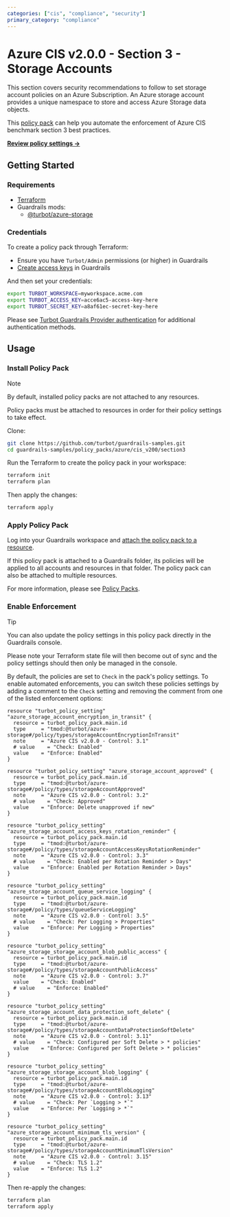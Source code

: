 ```yaml
---
categories: ["cis", "compliance", "security"]
primary_category: "compliance"
---
```


# Azure CIS v2.0.0 - Section 3 - Storage Accounts

This section covers security recommendations to follow to set storage account policies on an Azure Subscription. An Azure storage account provides a unique namespace to store and access Azure Storage data objects.

This [policy pack](https://turbot.com/guardrails/docs/concepts/resources/policy-packs) can help you automate the enforcement of Azure CIS benchmark section 3 best practices.

**[Review policy settings →](https://hub-guardrails-turbot-com-git-development-turbot.vercel.app/policy-packs/azure_cis_v200_section3/settings)**

## Getting Started

### Requirements

- [Terraform](https://developer.hashicorp.com/terraform/install)
- Guardrails mods:
  - [@turbot/azure-storage](https://hub-guardrails-turbot-com-git-development-turbot.vercel.app/mods/azure/mods/azure-storage)

### Credentials

To create a policy pack through Terraform:

- Ensure you have `Turbot/Admin` permissions (or higher) in Guardrails
- [Create access keys](https://turbot.com/guardrails/docs/guides/iam/access-keys#generate-a-new-guardrails-api-access-key) in Guardrails

And then set your credentials:

```sh
export TURBOT_WORKSPACE=myworkspace.acme.com
export TURBOT_ACCESS_KEY=acce6ac5-access-key-here
export TURBOT_SECRET_KEY=a8af61ec-secret-key-here
```

Please see [Turbot Guardrails Provider authentication](https://registry.terraform.io/providers/turbot/turbot/latest/docs#authentication) for additional authentication methods.

## Usage

### Install Policy Pack

> [!NOTE]
> By default, installed policy packs are not attached to any resources.
>
> Policy packs must be attached to resources in order for their policy settings to take effect.

Clone:

```sh
git clone https://github.com/turbot/guardrails-samples.git
cd guardrails-samples/policy_packs/azure/cis_v200/section3
```

Run the Terraform to create the policy pack in your workspace:

```sh
terraform init
terraform plan
```

Then apply the changes:

```sh
terraform apply
```

### Apply Policy Pack

Log into your Guardrails workspace and [attach the policy pack to a resource](https://turbot.com/guardrails/docs/guides/policy-packs#attach-a-policy-pack-to-a-resource).

If this policy pack is attached to a Guardrails folder, its policies will be applied to all accounts and resources in that folder. The policy pack can also be attached to multiple resources.

For more information, please see [Policy Packs](https://turbot.com/guardrails/docs/concepts/resources/policy-packs).

### Enable Enforcement

> [!TIP]
> You can also update the policy settings in this policy pack directly in the Guardrails console.
>
> Please note your Terraform state file will then become out of sync and the policy settings should then only be managed in the console.

By default, the policies are set to `Check` in the pack's policy settings. To enable automated enforcements, you can switch these policies settings by adding a comment to the `Check` setting and removing the comment from one of the listed enforcement options:

```hcl
resource "turbot_policy_setting" "azure_storage_account_encryption_in_transit" {
  resource = turbot_policy_pack.main.id
  type     = "tmod:@turbot/azure-storage#/policy/types/storageAccountEncryptionInTransit"
  note     = "Azure CIS v2.0.0 - Control: 3.1"
  # value    = "Check: Enabled"
  value    = "Enforce: Enabled"
}

resource "turbot_policy_setting" "azure_storage_account_approved" {
  resource = turbot_policy_pack.main.id
  type     = "tmod:@turbot/azure-storage#/policy/types/storageAccountApproved"
  note     = "Azure CIS v2.0.0 - Control: 3.2"
  # value    = "Check: Approved"
  value    = "Enforce: Delete unapproved if new"
}

resource "turbot_policy_setting" "azure_storage_account_access_keys_rotation_reminder" {
  resource = turbot_policy_pack.main.id
  type     = "tmod:@turbot/azure-storage#/policy/types/storageAccountAccessKeysRotationReminder"
  note     = "Azure CIS v2.0.0 - Control: 3.3"
  # value    = "Check: Enabled per Rotation Reminder > Days"
  value    = "Enforce: Enabled per Rotation Reminder > Days"
}

resource "turbot_policy_setting" "azure_storage_account_queue_service_logging" {
  resource = turbot_policy_pack.main.id
  type     = "tmod:@turbot/azure-storage#/policy/types/queueServiceLogging"
  note     = "Azure CIS v2.0.0 - Control: 3.5"
  # value    = "Check: Per Logging > Properties"
  value    = "Enforce: Per Logging > Properties"
}

resource "turbot_policy_setting" "azure_storage_storage_account_blob_public_access" {
  resource = turbot_policy_pack.main.id
  type     = "tmod:@turbot/azure-storage#/policy/types/storageAccountPublicAccess"
  note     = "Azure CIS v2.0.0 - Control: 3.7"
  value    = "Check: Enabled"
  # value    = "Enforce: Enabled"
}

resource "turbot_policy_setting" "azure_storage_account_data_protection_soft_delete" {
  resource = turbot_policy_pack.main.id
  type     = "tmod:@turbot/azure-storage#/policy/types/storageAccountDataProtectionSoftDelete"
  note     = "Azure CIS v2.0.0 - Control: 3.11"
  # value    = "Check: Configured per Soft Delete > * policies"
  value    = "Enforce: Configured per Soft Delete > * policies"
}

resource "turbot_policy_setting" "azure_storage_storage_account_blob_logging" {
  resource = turbot_policy_pack.main.id
  type     = "tmod:@turbot/azure-storage#/policy/types/storageAccountBlobLogging"
  note     = "Azure CIS v2.0.0 - Control: 3.13"
  # value    = "Check: Per `Logging > *`"
  value    = "Enforce: Per `Logging > *`"
}

resource "turbot_policy_setting" "azure_storage_account_minimum_tls_version" {
  resource = turbot_policy_pack.main.id
  type     = "tmod:@turbot/azure-storage#/policy/types/storageAccountMinimumTlsVersion"
  note     = "Azure CIS v2.0.0 - Control: 3.15"
  # value    = "Check: TLS 1.2"
  value    = "Enforce: TLS 1.2"
}
```

Then re-apply the changes:

```sh
terraform plan
terraform apply
```

